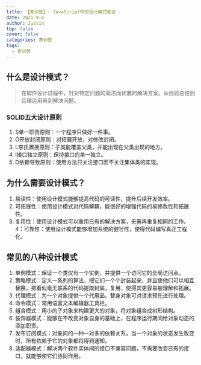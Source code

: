 ```yaml
---
title: 【青训营】- JavaScript中的设计模式笔记
date: 2021-9-4
author: Justin
top: false
cover: false
categories: 青训营
tags:
  - 青训营
---
```

## 什么是设计模式？
>在软件设计过程中，针对特定问题的简洁而优雅的解决方案。从经验总结到合理运用再到解决问题。

### SOLID五大设计原则
1. S单一职责原则：一个程序只做好一件事。
2. O开放封闭原则：对拓展开放，对修改封闭。
3. L李氏置换原则：子类能覆盖父类，并能出现在父类出现的地方。
4. I接口独立原则：保持接口的单一独立。
5. D依赖导致原则：使用方法只关注接口而不关注集体类的实现。

## 为什么需要设计模式？
1. 易读性：使用设计模式能够提高代码的可读性，提升后续开发效率。
2. 可拓展性：使用设计模式对代码解耦，能很好的增强代码的易修改性和拓展性。
3. 复用性：使用设计模式可以重用已有的解决方案，无需再重复相同的工作。
4：可靠性：使用设计模式能够增加系统的健壮性，使得代码编写真正工程化。

## 常见的八种设计模式
1. 单例模式：保证一个类仅有一个实例，并提供一个访问它的全局访问点。
2. 策略模式：定义一系列的算法，把它们一个个封装起来，并且使他们可以相互替换，把看似毫无联系的代码提取封装，复用，使得其更容易被理解和拓展。
3. 代理模式：为一个对象提供一个代用品，替身对象可对请求预先进行处理。
4. 命令模式：常用语富文本编辑器工具栏。
5. 组合模式：用小的子对象来构建更大的对象，将对象组合成树形结构。
6. 装饰器模式：能够在不改变对象自身的基础上，在程序运行期间给对象动态的添加职责。
7. 发布订阅模式：对象间的一种一对多的依赖关系，当一个对象的状态发生改变时，所有依赖于它的对象都将得到通知。
8. 适配器模式：解决两个软件实体间的接口不兼容问题，不需要改变已有的接口，就能够使它们协同作用。


